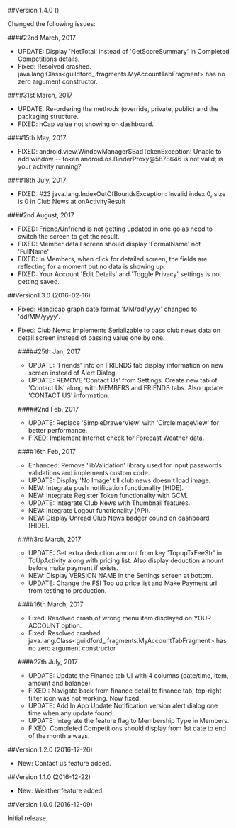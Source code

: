 ##Version 1.4.0 ()

Changed the following issues:
    
   ####22nd March, 2017
   - UPDATE: Display 'NetTotal' instead of 'GetScoreSummary' in Completed Competitions details.
   - Fixed: Resolved crashed. java.lang.Class<guildford_.fragments.MyAccountTabFragment> has no zero argument constructor.

   ####31st March, 2017
   - UPDATE: Re-ordering the methods (override, private, public) and the packaging structure.
   - FIXED: hCap value not showing on dashboard.
   
   ####15th May, 2017
   - FIXED: android.view.WindowManager$BadTokenException: Unable to add window -- token android.os.BinderProxy@5878646 is not valid; is your activity running?
            
   ####18th July, 2017
   - FIXED: #23 java.lang.IndexOutOfBoundsException: Invalid index 0, size is 0 in Club News at onActivityResult

   ####2nd August, 2017
   - FIXED: Friend/Unfriend is not getting updated in one go as need to switch the screen to get the result.
   - FIXED: Member detail screen should display 'FormalName' not 'FullName'
   - FIXED: In Members, when click for detailed screen, the fields are reflecting for a moment but no data is showing up.
   - FIXED: Your Account 'Edit Details' and 'Toggle Privacy' settings is not getting saved.

##Version1.3.0 (2016-02-16)

- Fixed: Handicap graph date format 'MM/dd/yyyy' changed to 'dd/MM/yyyy'.
- Fixed: Club News: Implements Serializable to pass club news data on detail screen instead of passing value one by one.

    #####25th Jan, 2017
    - UPDATE: 'Friends' info on FRIENDS tab display information on new screen instead of Alert Dialog.
    - UPDATE: REMOVE 'Contact Us' from Settings. Create new tab of 'Contact Us' along with MEMBERS and FRIENDS tabs. Also update 'CONTACT US' information.

   #####2nd Feb, 2017
    - UPDATE: Replace 'SimpleDrawerView' with 'CircleImageView' for better performance.
    - FIXED: Implement Internet check for Forecast Weather data.

   ####16th Feb, 2017
    - Enhanced: Remove 'libValidation' library used for input passwords validations and implements custom code.
    - UPDATE: Display 'No Image' till club news doesn't load image.
    - NEW: Integrate push notification functionality [HIDE].
    - NEW: Integrate Register Token functionality with GCM.
    - UPDATE: Integrate Club News with Thumbnail features.
    - NEW: Integrate Logout functionality (API).
    - NEW: Display Unread Club News badger cound on dashboard [HIDE].
    
   ####3rd March, 2017
    - UPDATE: Get extra deduction amount from key 'TopupTxFeeStr' in ToUpActivity along with pricing list. Also display deduction amount before make payment if exists.
    - NEW: Display VERSION NAME in the Settings screen at bottom.
    - UPDATE: Change the FSI Top up price list and Make Payment url from testing to production.
    
    ####16th March, 2017
     - Fixed: Resolved crash of wrong menu item displayed on YOUR ACCOUNT option.
     - Fixed: Resolved crashed. java.lang.Class<guildford_.fragments.MyAccountTabFragment> has no zero argument constructor

    ####27th July, 2017
    - UPDATE: Update the Finance tab UI with 4 columns (date/time, item, amount and balance).
    - FIXED : Navigate back from finance detail to finance tab, top-right filter icon was not working. Now fixed.
    - UPDATE: Add In App Update Notification version alert dialog one time when any update found.
    - UPDATE: Integrate the feature flag to Membership Type in Members.
    - FIXED:  Completed Competitions should display from 1st date to end of the month always.

##Version 1.2.0 (2016-12-26)

- New: Contact us feature added.

##Version 1.1.0 (2016-12-22)

- New: Weather feature added.

##Version 1.0.0 (2016-12-09)

Initial release.
